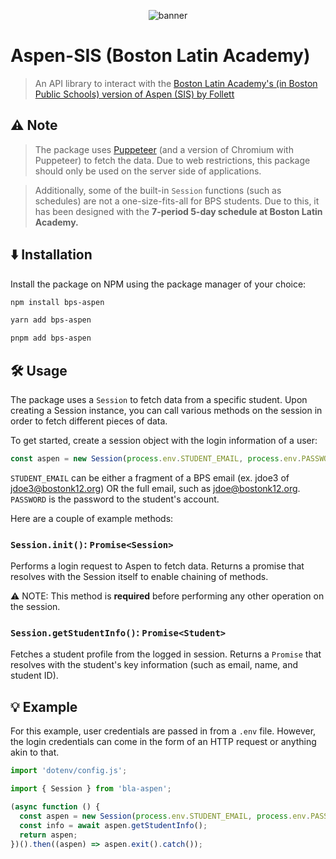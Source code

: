 <div align="center">
  <p style=""><img src="https://imagetolink.com/ib/ix2BWTFVBk.png" alt="banner" border="0"></p>
</div>

# Aspen-SIS (Boston Latin Academy)
> An API library to interact with the [Boston Latin Academy's (in Boston Public Schools) version of Aspen (SIS) by Follett](https://sis.mybps.org/aspen/)

## ⚠️ Note
> The package uses [Puppeteer](https://github.com/puppeteer/puppeteer/tree/main) (and a version of Chromium with Puppeteer) to fetch the data. Due to web restrictions, this package should only be used on the server side of applications.

> Additionally, some of the built-in `Session` functions (such as schedules) are not a one-size-fits-all for BPS students. Due to this, it has been designed with the **7-period 5-day schedule at Boston Latin Academy.**

## ⬇️ Installation
Install the package on NPM using the package manager of your choice:
```bash
npm install bps-aspen
```
```bash
yarn add bps-aspen
```
```bash
pnpm add bps-aspen
```

## 🛠️ Usage
The package uses a `Session` to fetch data from a specific student. Upon creating a Session instance, you can call various methods on the session in order to fetch different pieces of data.

To get started, create a session object with the login information of a user:
```js
const aspen = new Session(process.env.STUDENT_EMAIL, process.env.PASSWORD);
```

`STUDENT_EMAIL` can be either a fragment of a BPS email (ex. jdoe3 of jdoe3@bostonk12.org) OR the full email, such as jdoe@bostonk12.org.
`PASSWORD` is the password to the student's account.

Here are a couple of example methods:
### `Session.init()`: `Promise<Session>`
Performs a login request to Aspen to fetch data. Returns a promise that resolves with the Session itself to enable chaining of methods.

⚠️ NOTE: This method is **required** before performing any other operation on the session.

### `Session.getStudentInfo()`: `Promise<Student>`

Fetches a student profile from the logged in session. Returns a `Promise` that resolves with the student's key information (such as email, name, and student ID).

## 💡 Example
For this example, user credentials are passed in from a `.env` file. However, the login credentials can come in the form of an HTTP request or anything akin to that.
```js
import 'dotenv/config.js';

import { Session } from 'bla-aspen';

(async function () {
  const aspen = new Session(process.env.STUDENT_EMAIL, process.env.PASSWORD).init();
  const info = await aspen.getStudentInfo();
  return aspen;
})().then((aspen) => aspen.exit().catch());
```
